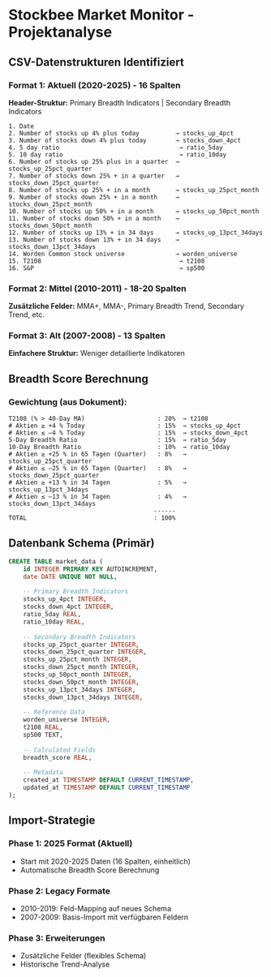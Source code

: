 # Stockbee Market Monitor - Projektanalyse

## CSV-Datenstrukturen Identifiziert

### Format 1: Aktuell (2020-2025) - 16 Spalten
**Header-Struktur:** Primary Breadth Indicators | Secondary Breadth Indicators
```
1. Date
2. Number of stocks up 4% plus today          → stocks_up_4pct
3. Number of stocks down 4% plus today        → stocks_down_4pct  
4. 5 day ratio                                 → ratio_5day
5. 10 day ratio                                → ratio_10day
6. Number of stocks up 25% plus in a quarter  → stocks_up_25pct_quarter
7. Number of stocks down 25% + in a quarter   → stocks_down_25pct_quarter
8. Number of stocks up 25% + in a month       → stocks_up_25pct_month
9. Number of stocks down 25% + in a month     → stocks_down_25pct_month
10. Number of stocks up 50% + in a month      → stocks_up_50pct_month
11. Number of stocks down 50% + in a month    → stocks_down_50pct_month
12. Number of stocks up 13% + in 34 days      → stocks_up_13pct_34days
13. Number of stocks down 13% + in 34 days    → stocks_down_13pct_34days
14. Worden Common stock universe              → worden_universe
15. T2108                                      → t2108
16. S&P                                        → sp500
```

### Format 2: Mittel (2010-2011) - 18-20 Spalten  
**Zusätzliche Felder:** MMA+, MMA-, Primary Breadth Trend, Secondary Trend, etc.

### Format 3: Alt (2007-2008) - 13 Spalten
**Einfachere Struktur:** Weniger detaillierte Indikatoren

## Breadth Score Berechnung

### Gewichtung (aus Dokument):
```
T2108 (% > 40-Day MA)                    : 20%  → t2108
# Aktien ≥ +4 % Today                    : 15%  → stocks_up_4pct  
# Aktien ≤ –4 % Today                    : 15%  → stocks_down_4pct
5-Day Breadth Ratio                      : 15%  → ratio_5day
10-Day Breadth Ratio                     : 10%  → ratio_10day
# Aktien ≥ +25 % in 65 Tagen (Quarter)   : 8%   → stocks_up_25pct_quarter
# Aktien ≤ –25 % in 65 Tagen (Quarter)   : 8%   → stocks_down_25pct_quarter
# Aktien ≥ +13 % in 34 Tagen             : 5%   → stocks_up_13pct_34days
# Aktien ≤ –13 % in 34 Tagen             : 4%   → stocks_down_13pct_34days
                                        ------
TOTAL                                   : 100%
```

## Datenbank Schema (Primär)

```sql
CREATE TABLE market_data (
    id INTEGER PRIMARY KEY AUTOINCREMENT,
    date DATE UNIQUE NOT NULL,
    
    -- Primary Breadth Indicators  
    stocks_up_4pct INTEGER,
    stocks_down_4pct INTEGER,
    ratio_5day REAL,
    ratio_10day REAL,
    
    -- Secondary Breadth Indicators
    stocks_up_25pct_quarter INTEGER,
    stocks_down_25pct_quarter INTEGER,
    stocks_up_25pct_month INTEGER,
    stocks_down_25pct_month INTEGER,
    stocks_up_50pct_month INTEGER,
    stocks_down_50pct_month INTEGER,
    stocks_up_13pct_34days INTEGER,
    stocks_down_13pct_34days INTEGER,
    
    -- Reference Data
    worden_universe INTEGER,
    t2108 REAL,
    sp500 TEXT,
    
    -- Calculated Fields
    breadth_score REAL,
    
    -- Metadata
    created_at TIMESTAMP DEFAULT CURRENT_TIMESTAMP,
    updated_at TIMESTAMP DEFAULT CURRENT_TIMESTAMP
);
```

## Import-Strategie

### Phase 1: 2025 Format (Aktuell)
- Start mit 2020-2025 Daten (16 Spalten, einheitlich)
- Automatische Breadth Score Berechnung

### Phase 2: Legacy Formate  
- 2010-2019: Feld-Mapping auf neues Schema
- 2007-2009: Basis-Import mit verfügbaren Feldern

### Phase 3: Erweiterungen
- Zusätzliche Felder (flexibles Schema)
- Historische Trend-Analyse
